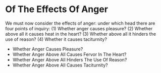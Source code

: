 # Of The Effects Of Anger

We must now consider the effects of anger: under which head there are four points of inquiry:
(1) Whether anger causes pleasure?
(2) Whether above all it causes heat in the heart?
(3) Whether above all it hinders the use of reason?
(4) Whether it causes taciturnity?

* Whether Anger Causes Pleasure?
* Whether Anger Above All Causes Fervor In The Heart?
* Whether Anger Above All Hinders The Use Of Reason?
* Whether Anger Above All Causes Taciturnity?